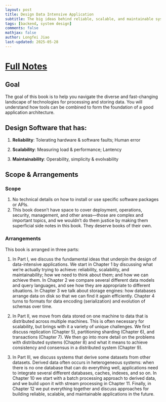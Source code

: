 ```yaml
---
layout: post
title: Design Data Intensive Application
subtitle: The big ideas behind reliable, scalable, and maintainable systems. 
tags: [backend, system design]
comments: false
mathjax: false
author: Longfei Jiao
last-updated: 2025-05-28
---
```


# [Full Notes](https://github.com/longfeiCA/notes-designing-data-intensive-applications/)

## Goal
The goal of this book is to help you navigate the diverse and fast-changing landscape of technologies for processing and storing data. You will understand how tools can be combined to form the foundation of a good application architecture. 

## Design Software that has:

1. **Reliability**: Tolerating hardware & software faults; Human error

2. **Scalability**: Measuring load & performance; Lantency

3. **Maintainability**: Operability, simplicity & evolvability


## Scope & Arrangements

### Scope
1. No technical details on how to install or use specific software packages or APIs. 
2. This  book  doesn’t  have  space  to  cover  deployment, operations,  security,  management,  and  other  areas—those  are  complex  and  important topics, and we wouldn’t do them justice by making them superficial side notes in this book. They deserve books of their own.

### Arrangements
This book is arranged in three parts:  

1. In  Part  I,  we  discuss  the  fundamental  ideas  that  underpin  the  design  of data-intensive  applications.  We  start  in  Chapter  1  by  discussing  what  we’re  actually
trying  to  achieve:  reliability,  scalability,  and  maintainability;  how  we  need  to think about them; and how we can achieve them. In Chapter 2 we compare several different data models and query languages, and see how they are appropriate to different situations. In Chapter 3 we talk about storage engines: how databases arrange  data  on  disk  so  that  we  can  find  it  again  efficiently.  Chapter  4  turns  to formats for data encoding (serialization) and evolution of schemas over time.

2. In Part II, we move from data stored on one machine to data that is distributed across  multiple  machines.  This  is  often  necessary  for  scalability,  but  brings  with it  a  variety  of  unique  challenges.  We  first  discuss  replication  (Chapter  5),  partitioning sharding  (Chapter  6),  and  transactions  (Chapter  7).  We  then  go  into more  detail  on  the  problems  with  distributed  systems  (Chapter  8)  and  what  it means to achieve consistency and consensus in a distributed system (Chapter 9).

3. In  Part  III,  we  discuss  systems  that  derive  some  datasets  from  other  datasets. Derived data often occurs in heterogeneous systems: when there is no one database  that  can  do  everything  well,  applications  need  to  integrate  several  different databases,  caches,  indexes,  and  so  on.  In  Chapter  10  we  start  with  a  batch  processing approach to derived data, and we build upon it with stream processing in Chapter  11.  Finally,  in  Chapter  12  we  put  everything  together  and  discuss approaches  for  building  reliable,  scalable,  and  maintainable  applications  in  the future.